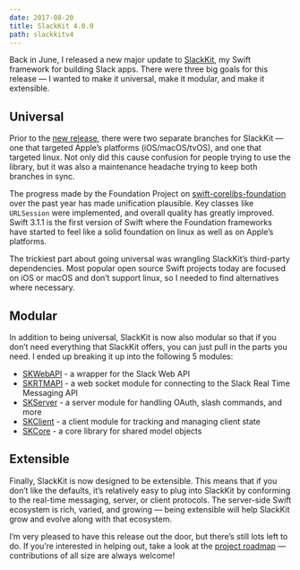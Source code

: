 ```yaml
---
date: 2017-08-20
title: SlackKit 4.0.0
path: slackkitv4
---
```

Back in June, I released a new major update to [SlackKit](https://www.github.com/SlackKit/SlackKit "SlackKit"), my Swift framework for building Slack apps. There were three big goals for this release — I wanted to make it universal, make it modular, and make it extensible.

## Universal
Prior to the [new release](https://github.com/SlackKit/SlackKit/releases/tag/4.0.0 "SlackKit Version 4.0.0"), there were two separate branches for SlackKit — one that targeted Apple’s platforms (iOS/macOS/tvOS), and one that targeted linux. Not only did this cause confusion for people trying to use the library, but it was also a maintenance headache trying to keep both branches in sync.

The progress made by the Foundation Project on [swift-corelibs-foundation](https://github.com/apple/swift-corelibs-foundation "Swift Foundation") over the past year has made unification plausible. Key classes like `URLSession` were implemented, and overall quality has greatly improved. Swift 3.1.1 is the first version of Swift where the Foundation frameworks have started to feel like a solid foundation on linux as well as on Apple’s platforms.

The trickiest part about going universal was wrangling SlackKit’s third-party dependencies. Most popular open source Swift projects today are focused on iOS or macOS and don’t support linux, so I needed to find alternatives where necessary.

## Modular
In addition to being universal, SlackKit is now also modular so that if you don’t need everything that SlackKit offers, you can just pull in the parts you need. I ended up breaking it up into the following 5 modules:

 - [SKWebAPI](https://www.github.com/SlackKit/SKWebAPI "SKWebAPI") - a wrapper for the Slack Web API
 - [SKRTMAPI](https://www.github.com/SlackKit/SKRTMAPI "SKRTMAPI") - a web socket module for connecting to the Slack Real Time Messaging API
 - [SKServer](https://www.github.com/SlackKit/SKServer "SKServer") - a server module for handling OAuth, slash commands, and more
 - [SKClient](https://www.github.com/SlackKit/SKClient "SKClient") - a client module for tracking and managing client state
 - [SKCore](https://www.github.com/SlackKit/SKCore "SKCore") - a core library for shared model objects

## Extensible
Finally, SlackKit is now designed to be extensible. This means that if you don’t like the defaults, it’s relatively easy to plug into SlackKit by conforming to the real-time messaging, server, or client protocols. The server-side Swift ecosystem is rich, varied, and growing — being extensible will help SlackKit grow and evolve along with that ecosystem.

I’m very pleased to have this release out the door, but there’s still lots left to do. If you’re interested in helping out, take a look at the [project roadmap](https://github.com/orgs/SlackKit/projects/1) — contributions of all size are always welcome!
